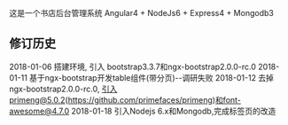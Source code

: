 这是一个书店后台管理系统
Angular4 + NodeJs6 + Express4 + Mongodb3


## 修订历史
2018-01-06 搭建环境, 引入 bootstrap3.3.7和ngx-bootstrap2.0.0-rc.0
2018-01-11 基于ngx-bootstrap开发table组件(带分页)--调研失败
2018-01-12 去掉ngx-bootstrap2.0.0-rc.0, 引入primeng@5.0.2(https://github.com/primefaces/primeng)和font-awesome@4.7.0
2018-01-18 引入Nodejs 6.x和Mongodb,完成标签页的改造
